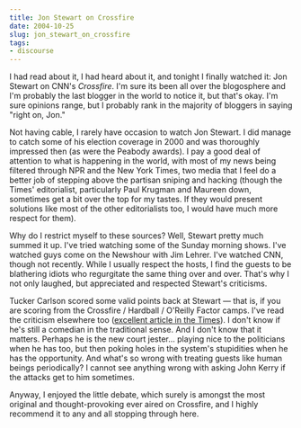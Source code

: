 ```yaml
---
title: Jon Stewart on Crossfire
date: 2004-10-25
slug: jon_stewart_on_crossfire
tags:
- discourse
---
```


I had read about it, I had heard about it, and tonight I finally watched it: Jon
Stewart on CNN's _Crossfire_. I'm sure its been all over the blogosphere and I'm
probably the last blogger in the world to notice it, but that's okay. I'm sure
opinions range, but I probably rank in the majority of bloggers in saying "right
on, Jon."

<!-- truncate -->

Not having cable, I rarely have occasion to watch Jon Stewart. I did manage to
catch some of his election coverage in 2000 and was thoroughly impressed then
(as were the Peabody awards). I pay a good deal of attention to what is
happening in the world, with most of my news being filtered through NPR and the
New York Times, two media that I feel do a better job of stepping above the
partisan sniping and hacking (though the Times' editorialist, particularly Paul
Krugman and Maureen down, sometimes get a bit over the top for my tastes. If
they would present solutions like most of the other editorialists too, I would
have much more respect for them).

Why do I restrict myself to these sources? Well, Stewart pretty much summed it
up. I've tried watching some of the Sunday morning shows. I've watched guys come
on the Newshour with Jim Lehrer. I've watched CNN, though not recently. While I
usually respect the hosts, I find the guests to be blathering idiots who
regurgitate the same thing over and over. That's why I not only laughed, but
appreciated and respected Stewart's criticisms.

Tucker Carlson scored some valid points back at Stewart &mdash; that is, if you
are scoring from the Crossfire / Hardball / O'Reilly Factor camps. I've read the
criticism elsewhere too ([excellent
article in the Times](https://www.nytimes.com/2004/10/24/weekinreview/24cave.html)). I don't know if he's still a comedian in the
traditional sense. And I don't know that it matters. Perhaps he is the new court
jester... playing nice to the politicians when he has too, but then poking
holes in the system's stupidities when he has the opportunity. And what's so
wrong with treating guests like human beings periodically? I cannot see anything
wrong with asking John Kerry if the attacks get to him sometimes.

Anyway, I enjoyed the little debate, which surely is amongst the most original
and thought-provoking ever aired on Crossfire, and I highly recommend it to any
and all stopping through here.

